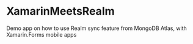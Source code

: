 # XamarinMeetsRealm
Demo app on how to use Realm sync feature from MongoDB Atlas, with Xamarin.Forms mobile apps

